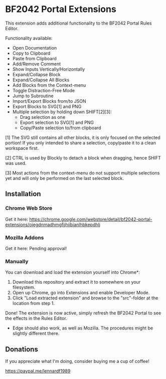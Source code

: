 # BF2042 Portal Extensions
This extension adds additional functionality to the BF2042 Portal Rules Editor.

Functionality available:
- Open Documentation
- Copy to Clipboard
- Paste from Clipboard
- Add/Remove Comment
- Show Inputs Vertically/Horizontally
- Expand/Collapse Block
- Expand/Collapse All Blocks
- Add Blocks from the Context-menu
- Toggle Distraction-Free Mode
- Jump to Subroutine
- Import/Export Blocks from/to JSON
- Export Blocks to SVG[1] and PNG
- Multiple selection by holding down SHIFT[2][3]:
  - Drag selection as one
  - Export selection to SVG[1] and PNG
  - Copy/Paste selection to/from clipboard

[1] The SVG still contains all other blocks, it is only focused on the selected portion! If you only intended to share a selection, copy/paste it to a clean workspace first.

[2] CTRL is used by Blockly to detach a block when dragging, hence SHIFT was used.

[3] Most actions from the context-menu do not support multiple selections yet and will only be performed on the last selected block.

## Installation

### Chrome Web Store
Get it here: https://chrome.google.com/webstore/detail/bf2042-portal-extensions/ojegdnmadhmgfijhiibianlhbkepdhlj

### Mozilla Addons
Get it here: Pending approval!

### Manually
You can download and load the extension yourself into Chrome*:

1. Download this repository and extract it to somewhere on your filesystem.
2. Open up Chrome, go into Extensions and enable Developer Mode.
3. Click "Load extracted extension" and browse to the "src"-folder at the location from step 1.

Done! The extension is now active, simply refresh the BF2042 Portal to see the effects in the Rules Editor.

* Edge should also work, as well as Mozilla. The procedures might be slightly different there.

## Donations
If you appreciate what I'm doing, consider buying me a cup of coffee!

https://paypal.me/lennardf1989
